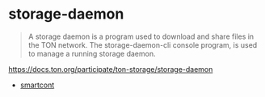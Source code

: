 # storage-daemon

> A storage daemon is a program used to download and share files in the TON network. The storage-daemon-cli console program, is used to manage a running storage daemon.

https://docs.ton.org/participate/ton-storage/storage-daemon

* [smartcont](smartcont)

